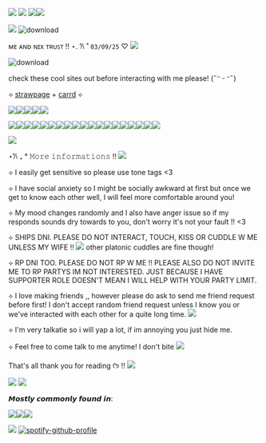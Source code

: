 ![](https://komarev.com/ghpvc/?username=ghostlyvamps&color=503d7a&style=plastic&label=PROFILE+VISITS) ![](https://blinkies.cafe/b/blinkiesCafe-gz.gif)  ![](https://blinkies.cafe/b/blinkiesCafe-Z3.gif)![](https://blinkies.cafe/b/blinkiesCafe-u7.gif)

![](https://i.pinimg.com/474x/1b/0d/18/1b0d18e15dc961ad83e4da8e8df0c9b4.jpg) ![download](https://github.com/user-attachments/assets/a77ef1b8-0ec0-488c-908b-c215f383efb0)


ᴍᴇ ᴀɴᴅ ɴɪx ᴛʀᴜꜱᴛ !! ⋆. 𐙚 ˚ `03/09/25` ♡ ![](https://files.catbox.moe/i2kior.gif)

![download](https://github.com/user-attachments/assets/0871ad2a-76b3-4c14-b595-f94cf639ffb0)


check these cool sites out before interacting with me please! (˶ᵔ ᵕ ᵔ˶)

⟡ [strawpage](https://akirasite.straw.page) + [carrd](https://ghostlymarriott.carrd.co/) ⟡

![](https://64.media.tumblr.com/f250bf024e672d17ecbeccc9dec9c1b4/da3b405fc4e62964-b3/s75x75_c1/7cb6c59ca3450056786be1b360a7919fd097ef1d.pnj)![](https://64.media.tumblr.com/e53b181d8358e6fc99cdb7c36fcf38da/da3b405fc4e62964-c2/s75x75_c1/587a878c8b2886ac3a0db84584d4b9004fb21078.pnj)![](https://64.media.tumblr.com/73d3d06b4f0f7356d8d82cbce9ef291b/6a22316b5f6d944e-84/s75x75_c1/f0b7913af7da631d72643f54725d500bc0ddab28.pnj)![](https://64.media.tumblr.com/cc48fef25ebf61afa9f6a119eb1571ae/6a22316b5f6d944e-7e/s75x75_c1/2f4a7cc08a40afe124240229a94a3579ad8fe8a7.pnj)![](https://64.media.tumblr.com/a7f3ccf4c2bb3d1bd41181adc0f97866/6a22316b5f6d944e-4c/s75x75_c1/b56a577007cf9f4c7f6d56abfbe578b45f7e5b89.pnj)

![](https://files.catbox.moe/nb7t3c.gif)![](https://files.catbox.moe/ai4m8d.gif)![](https://files.catbox.moe/jmaa4i.gif)![](https://files.catbox.moe/2pcvdc.gif)![](https://files.catbox.moe/emyy10.gif)![](https://files.catbox.moe/hc4vde.gif)![](https://files.catbox.moe/ykrla0.gif)![](https://files.catbox.moe/h5krav.gif)![](https://files.catbox.moe/5hwn91.gif)![](https://files.catbox.moe/1x2yno.gif)![](https://files.catbox.moe/7096gb.webp)![](https://files.catbox.moe/4ur83k.gif)![](https://files.catbox.moe/m7lmp5.gif)![](https://files.catbox.moe/lqp4xt.gif0)![](https://files.catbox.moe/34n3q1.gif)![](https://files.catbox.moe/0z5nx7.gif)![](https://files.catbox.moe/1vsq6l.gif)![](https://files.catbox.moe/2xwvws.gif)![](https://files.catbox.moe/gcu6f5.gif)



![](https://media.tenor.com/CUiPSjhjBTYAAAAm/moon-divider.webp)

⋆𐙚 ₊ °  𝙼𝚘𝚛𝚎 𝚒𝚗𝚏𝚘𝚛𝚖𝚊𝚝𝚒𝚘𝚗𝚜 !! ![](https://i.imgur.com/SGOZvBZ.gif)

⟡ I easily get sensitive so please use tone tags <3

⟡ I have social anxiety so I might be socially awkward at first but once we get to know each other well, I will feel more comfortable around you!

⟡ My mood changes randomly and I also have anger issue so if my responds sounds dry towards to you, don't worry it's not your fault !! <3

⟡ SHIPS DNI. PLEASE DO NOT INTERACT, TOUCH, KISS OR CUDDLE W ME UNLESS MY WIFE !! ![](https://external-media.spacehey.net/media/sYynRh9_SsgCDa-xuAXXapz6muYHP4amhKgISk0fnsSk=/https://i.ibb.co/VJrT5Pq/Tumblr-l-341807046420980.gif)  other platonic cuddles are fine though!

⟡ RP DNI TOO. PLEASE DO NOT RP W ME !! PLEASE ALSO DO NOT INVITE ME TO RP PARTYS IM NOT INTERESTED. JUST BECAUSE I HAVE SUPPORTER ROLE DOESN'T MEAN I WILL HELP WITH YOUR PARTY LIMIT.

⟡ I love making friends ,, however please do ask to send me friend request before first! I don't accept random friend request unless I know you or we've interacted with each other for a quite long time. ![](https://github.com/user-attachments/assets/7ca80318-11b2-436a-8c8c-93b9902f2da7)


⟡ I'm very talkatie so i will yap a lot, if im annoying you just hide me.

⟡ Feel free to come talk to me anytime! I don't bite ![](https://i.imgur.com/l3MStv2.gif)

That's all thank you for reading ᡣ𐭩 !! ![](https://i.imgur.com/amwFZTx.gif)

![](https://files.catbox.moe/lh7t02.gif) ![](https://blinkies.cafe/b/blinkiesCafe-1J.gif)

𝙈𝙤𝙨𝙩𝙡𝙮 𝙘𝙤𝙢𝙢𝙤𝙣𝙡𝙮 𝙛𝙤𝙪𝙣𝙙 𝙞𝙣:

![](https://blinkies.cafe/b/display/0202-pinterestlogo.gif)![](https://blinkies.cafe/b/display/0200-tumblrlogo.gif)![](https://blinkies.cafe/b/display/0201-twitterlogo.gif)


![](https://i.pinimg.com/474x/3f/d6/c7/3fd6c7328ad592e7c333256a3d6cc742.jpg) [![spotify-github-profile](https://spotify-github-profile.kittinanx.com/api/view?uid=31nkywcxedvxgneeo25mapb5xez4&cover_image=true&theme=default&show_offline=false&background_color=121212&interchange=false&bar_color=564e7e&bar_color_cover=true)](https://spotify-github-profile.kittinanx.com/api/view?uid=31nkywcxedvxgneeo25mapb5xez4&redirect=true)



